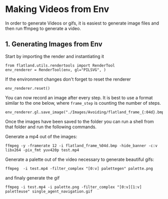 # Making Videos from Env

In order to generate Videos or gifs, it is easiest to generate image files and then run ffmpeg to generate a video.

## 1. Generating Images from Env

Start by importing the render and instantiating it

```
from flatland.utils.rendertools import RenderTool
env_renderer = RenderTool(env, gl="PILSVG", )
```

If the environment changes don't forget to reset the renderer
```
env_renderer.reset()
```

You can now record an image after every step. It is best to use a format similar to the one below, where `frame_step` is counting the number of steps.
```
env_renderer.gl.save_image("./Images/Avoiding/flatland_frame_{:04d}.bmp".format(frame_step))
```

Once the images have been saved to the folder you can run a shell from that folder and run the following commands.

Generate a mp4 out of the images:
```
ffmpeg -y -framerate 12 -i flatland_frame_%04d.bmp -hide_banner -c:v libx264 -pix_fmt yuv420p test.mp4
```

Generate a palette out of the video necessary to generate beautiful gifs:
```
ffmpeg  -i test.mp4 -filter_complex "[0:v] palettegen" palette.png
```
and finaly generate the gif
```
ffmpeg -i test.mp4 -i palette.png -filter_complex "[0:v][1:v] paletteuse" single_agent_navigation.gif
```
